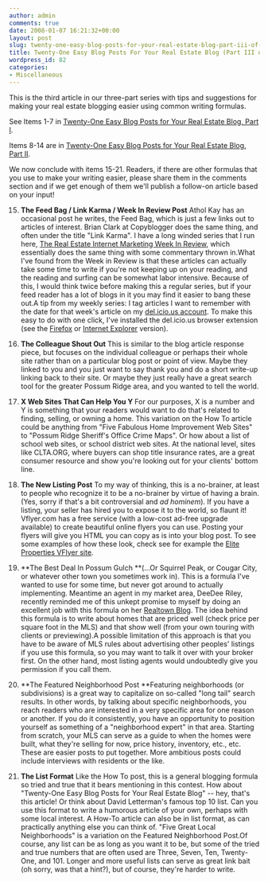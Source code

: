 ```yaml
---
author: admin
comments: true
date: 2008-01-07 16:21:32+00:00
layout: post
slug: twenty-one-easy-blog-posts-for-your-real-estate-blog-part-iii-of-iii
title: Twenty-One Easy Blog Posts For Your Real Estate Blog (Part III of III)
wordpress_id: 82
categories:
- Miscellaneous
---
```


This is the third article in our three-part series with tips and suggestions for making your real estate blogging easier using common writing formulas.

See Items 1-7 in  [Twenty-One Easy Blog Posts for Your Real Estate Blog, Part I](http://www.particlewave.com/internet-marketing/2008/01/02/twenty-one-easy-blog-posts-for-your-real-estate-blog/).

Items 8-14 are in [Twenty-One Easy Blog Posts for Your Real Estate Blog, Part II](http://www.particlewave.com/internet-marketing/2008/01/03/twenty-one-easy-posts-for-your-real-estate-blog-part-ii/).

We now conclude with items 15-21.  Readers, if there are other formulas that you use to make your writing easier, please share them in the comments section and if we get enough of them we'll publish a follow-on article based on your input!



	
  15. **The Feed Bag / Link Karma / Week In Review Post**
Athol Kay has an occasional post he writes, the Feed Bag, which is just a few links out to articles of interest.  Brian Clark at Copyblogger does the same thing, and often under the title "Link Karma".  I have a long winded series that I run here, [The Real Estate Internet Marketing Week In Review](http://www.particlewave.com/internet-marketing/category/real-estate-internet-marketing-week-in-review/), which essentially does the same thing with some commentary thrown in.What I've found from the Week in Review is that these articles can actually take some time to write if you're not keeping up on your reading, and the reading and surfing can be somewhat labor intensive.  Because of this, I would think twice before making this a regular series, but if your feed reader has a lot of blogs in it you may find it easier to bang these out.A tip from my weekly series:  I tag articles I want to remember with the date for that week's article on my [del.icio.us account](http://del.icio.us/JohnLockwood).  To make this easy to do with one click, I've installed the del.icio.us browser extension (see the [Firefox](http://del.icio.us/help/firefox/extension) or [Internet Explorer](http://del.icio.us/help/ie/extension) version).  


	
  16. **The Colleague Shout Out**
This is similar to the blog article response piece, but focuses on the individual colleague or perhaps their whole site rather than on a particular blog post or point of view.  Maybe they linked to you and you just want to say thank you and do a short write-up linking back to their site.  Or maybe they just really have a great search tool for the greater Possum Ridge area, and you wanted to tell the world.  


	
  17. **X Web Sites That Can Help You Y**
For our purposes, X is a number and Y is something that your readers would want to do that's related to finding, selling, or owning a home.  This variation on the How To article could be anything from "Five Fabulous Home Improvement Web Sites" to "Possum Ridge Sheriff's Office Crime Maps".  Or how about a list of school web sites, or school district web sites.  At the national level, sites like CLTA.ORG, where buyers can shop title insurance rates, are a great consumer resource and  show you're looking out for your clients' bottom line.  


	
  18. **The New Listing Post**
To my way of thinking, this is a no-brainer, at least to people who recognize it to be a no-brainer by virtue of having a brain.  (Yes, sorry if that's a bit controversial and _ad hominem_).  If you have a listing, your seller has hired you to expose it to the world, so flaunt it!  Vflyer.com has a free service (with a low-cost ad-free upgrade available) to create beautiful online flyers you can use.  Posting your flyers will give you HTML you can copy as is into your blog post.  To see some examples of how these look, check see for example the [Elite Properties VFlyer site](http://eliteproperties.vflyer.com/).  


	
  19. **The Best Deal In Possum Gulch
**(...Or Squirrel Peak, or Cougar City, or whatever other town you sometimes work in).  This is a formula I've wanted to use for some time, but never got around to actually implementing.  Meantime an agent in my market area, DeeDee Riley, recently reminded me of this unkept promise to myself by doing an excellent job with this formula on her [Realtown Blog](http://www.realtown.com/driley/blog).  The idea behind this formula is to write about homes that are priced well (check price per square foot in the MLS) and that show well (from your own touring with clients or previewing).A possible limitation of this approach is that you have to be aware of MLS rules about advertising other peoples' listings if you use this formula, so you may want to talk it over with your broker first.  On the other hand, most listing agents would undoubtedly give you permission if you call them.  


	
  20. **The Featured Neighborhood Post
**Featuring neighborhoods (or subdivisions) is a great way to capitalize on so-called "long tail" search results.  In other words, by talking about specific neighborhoods, you reach readers who are interested in a very specific area for one reason or another.  If you do it consistently, you have an opportunity to position yourself as something of a "neighborhood expert" in that area.  Starting from scratch, your MLS can serve as a guide to when the homes were built, what they're selling for now, price history, inventory, etc., etc.  These are easier posts to put together.  More ambitious posts could include interviews with residents or the like.  


	
  21. **The List Format**
Like the How To post, this is a general blogging formula so tried and true that it bears mentioning in this contest.  How about "Twenty-One Easy Blog Posts for Your Real Estate Blog" -- hey, that's this article!  Or think about David Letterman's famous top 10 list.  Can you use this format to write a humorous article of your own, perhaps with some local interest.  A How-To article can also be in list format, as can practically anything else you can think of.  "Five Great Local Neighborhoods" is a variation on the Featured Neighborhood Post.Of course, any list can be as long as you want it to be, but some of the tried and true numbers that are often used are Three, Seven, Ten, Twenty-One, and 101.  Longer and more useful lists can serve as great link bait (oh sorry, was that a hint?), but of course, they're harder to write.


